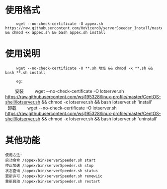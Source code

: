 
# 使用格式
         wget --no-check-certificate -O appex.sh https://raw.githubusercontent.com/0oVicero0/serverSpeeder_Install/master/appex.sh && chmod +x appex.sh && bash appex.sh install

# 使用说明
         wget --no-check-certificate -O **.sh 地址 && chmod -x **.sh && bash **.sh install
         
         eg: 
         安装
         wget --no-check-certificate -O lotserver.sh https://raw.githubusercontent.com/wsj195328/linux-profile/master/CentOS-shell/lotserver.sh && chmod -x lotserver.sh && bash lotserver.sh 'install'
         卸载
         wget --no-check-certificate -O lotserver.sh https://raw.githubusercontent.com/wsj195328/linux-profile/master/CentOS-shell/lotserver.sh && chmod -x lotserver.sh && bash lotserver.sh 'uninstall'

# 其他功能

```
使用方法:
启动命令 /appex/bin/serverSpeeder.sh start
停止加速 /appex/bin/serverSpeeder.sh stop
状态查询 /appex/bin/serverSpeeder.sh status
更新许可 /appex/bin/serverSpeeder.sh renewLic
重新启动 /appex/bin/serverSpeeder.sh restart
```
